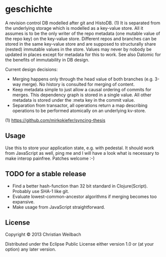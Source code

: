 # geschichte

A revision control DB modelled after git and HistoDB. (1) It is
separated from the underlying storage which is modelled as a key-value
store. All it assumes is to be the only writer of the repo metadata (one
mutable value of the repo key) on the key-value store. Different repos
and branches can be stored in the same key-value store and are supposed
to structurally share (nested) immutable values in the store. Values may
never by nobody be updated in places except for metadata for this to
work. See also Datomic for the benefits of immutability in DB design.

Current design decisions:

- Merging happens only through the head value of both branches
  (e.g. 3-way merge). No history is consulted for merging of content.
- Keep metadata simple to just allow a causal ordering of commits for
  merges. This dependency graph is stored in a single value. All other
  metadata is stored under the :meta key in the commit value.
- Separation from transactor, all operations return a map describing
  operations to be performed atomically on an underlying kv-store.

(1) https://github.com/mirkokiefer/syncing-thesis

## Usage

Use this to store your application state, e.g. with pedestal. It should
work from JavaScript as well, ping me and I will have a look what is
necessary to make interop painfree. Patches welcome :-)

## TODO for a stable release

- Find a better hash-function than 32 bit standard in
  Clojure(Script). Probably use SHA-1 like git.
- Evaluate lowest-common-ancestor algorithms if merging becomes too expansive.
- Make usage from JavaScript straightforward.

## License

Copyright © 2013 Christian Weilbach

Distributed under the Eclipse Public License either version 1.0 or (at
your option) any later version.
